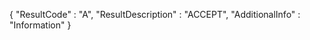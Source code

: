 {
    "ResultCode" : "A",
    "ResultDescription" : "ACCEPT",
    "AdditionalInfo" : "Information"
}
